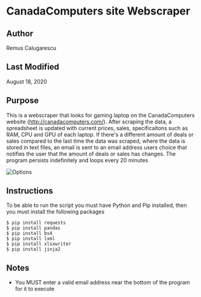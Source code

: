 # CanadaComputers site Webscraper

## Author
Remus Calugarescu

## Last Modified
August 18, 2020

## Purpose
This is a webscraper that looks for gaming laptop on the CanadaComputers website (http://canadacomputers.com/). After scraping the data, a spreadsheet is updated with current prices, sales, specificaitons such as RAM, CPU and GPU of each laptop. If there's a different amount of deals or sales compared to the last time the data was scraped, where the data is stored in text files, an email is sent to an email address users choice that notifies the user that the amount of deals or sales has changes. The program persists indefinitely and loops every 20 minutes

![Options](https://i.imgur.com/RIVldIy.png)

## Instructions
To be able to run the script you must have Python and Pip installed, then you must install the following packages
~~~~
$ pip install requests
$ pip install pandas
$ pip install bs4
$ pip install lxml
$ pip install xlsxwriter
$ pip install jinja2
~~~~

## Notes
- You MUST enter a valid email address near the bottom of the program for it to execute
